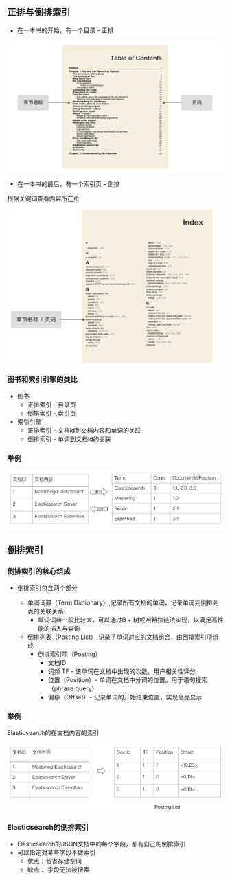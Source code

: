 ## 正排与倒排索引

* 在一本书的开始，有一个目录 - 正排

![](images/1568083459813.png)

* 在一本书的最后，有一个索引页 - 倒排

根据关键词查看内容所在页

![](images/1568083528241.png)

### 图书和索引引擎的类比

* 图书
  * 正排索引 - 目录页
  * 倒排索引 - 索引页
* 索引引擎
  * 正排索引 - 文档id到文档内容和单词的关联
  * 倒排索引 - 单词到文档id的关联

### 举例

![](images/1568084661010.png)

## 倒排索引

### 倒排索引的核心组成

* 倒排索引包含两个部分

  * 单词词典（Term Dictionary）,记录所有文档的单词，记录单词到倒排列表的关联关系
    * 单词词典一般比较大，可以通过B + 树或哈希拉链法实现，以满足高性能的插入与查询
  * 倒排列表（Posting List）,记录了单词对应的文档组合，由倒排索引项组成
    * 倒排索引项（Posting）
      * 文档ID
      * 词频 TF - 该单词在文档中出现的次数，用户相关性评分
      * 位置（Position）- 单词在文档中分词的位置。用于语句搜索（phrase query）
      * 偏移（Offset）- 记录单词的开始结束位置，实现高亮显示

### 举例

Elasticsearch的在文档内容的索引

![](images/1568085534232.png)

  

### Elasticsearch的倒排索引

* Elasticsearch的JSON文档中的每个字段，都有自己的倒排索引
* 可以指定对某些字段不做索引
  * 优点：节省存储空间
  * 缺点： 字段无法被搜索